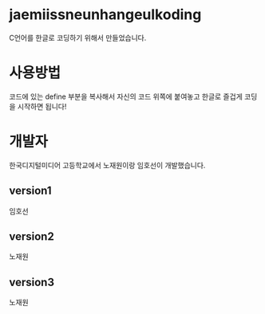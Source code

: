 # jaemiissneunhangeulkoding
 C언어를 한글로 코딩하기 위해서 만들었습니다.

# 사용방법
 코드에 있는 define 부분을 복사해서 자신의 코드 위쪽에 붙여놓고 한글로
 즐겁게 코딩을 시작하면 됩니다!

# 개발자
 한국디지털미디어 고등학교에서 노재원이랑 임호선이 개발했습니다.
## version1
임호선
## version2
노재원
## version3
노재원
